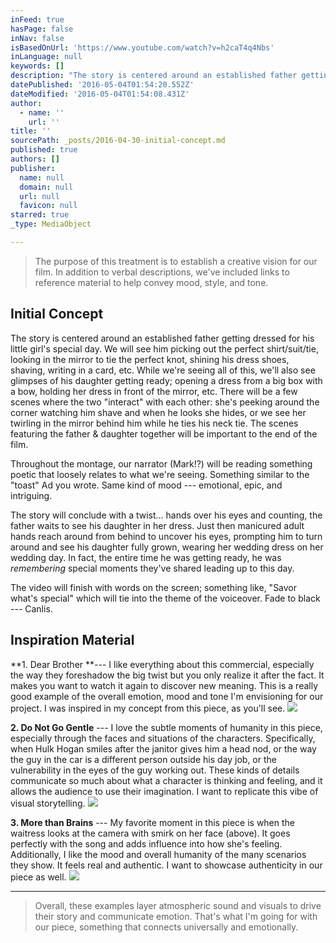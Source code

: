 ```yaml
---
inFeed: true
hasPage: false
inNav: false
isBasedOnUrl: 'https://www.youtube.com/watch?v=h2caT4q4Nbs'
inLanguage: null
keywords: []
description: "The story is centered around an established father getting dressed for his little girl's special day. We will see him picking out the perfect shirt/suit/tie, looking in the mirror to tie the perfect knot, shining his dress shoes, shaving, writing in a card, etc. While we're seeing all of this, we’ll also see glimpses of his daughter getting ready; opening a dress from a big box with a bow, holding her dress in front of the mirror, etc. There will be a few scenes where the two “interact” with each other: she's peeking around the corner watching him shave and when he looks she hides, or we see her twirling in the mirror behind him while he ties his neck tie. The scenes featuring the father & daughter together will be important to the end of the film."
datePublished: '2016-05-04T01:54:20.552Z'
dateModified: '2016-05-04T01:54:08.431Z'
author:
  - name: ''
    url: ''
title: ''
sourcePath: _posts/2016-04-30-initial-concept.md
published: true
authors: []
publisher:
  name: null
  domain: null
  url: null
  favicon: null
starred: true
_type: MediaObject

---
```

> The purpose of this treatment is to establish a creative vision for our film. In addition to verbal descriptions, we've included links to reference material to help convey mood, style, and tone.

## Initial Concept

The story is centered around an established father getting dressed for his little girl's special day. We will see him picking out the perfect shirt/suit/tie, looking in the mirror to tie the perfect knot, shining his dress shoes, shaving, writing in a card, etc. While we're seeing all of this, we'll also see glimpses of his daughter getting ready; opening a dress from a big box with a bow, holding her dress in front of the mirror, etc. There will be a few scenes where the two "interact" with each other: she's peeking around the corner watching him shave and when he looks she hides, or we see her twirling in the mirror behind him while he ties his neck tie. The scenes featuring the father & daughter together will be important to the end of the film.

Throughout the montage, our narrator (Mark!?) will be reading something poetic that loosely relates to what we're seeing. Something similar to the "toast" Ad you wrote. Same kind of mood --- emotional, epic, and intriguing.

The story will conclude with a twist... hands over his eyes and counting, the father waits to see his daughter in her dress. Just then manicured adult hands reach around from behind to uncover his eyes, prompting him to turn around and see his daughter fully grown, wearing her wedding dress on her wedding day. In fact, the entire time he was getting ready, he was _remembering_ special moments they've shared leading up to this day.

The video will finish with words on the screen; something like, "Savor what's special" which will tie into the theme of the voiceover. Fade to black --- Canlis.

## Inspiration Material

**1\. Dear Brother **--- I like everything about this commercial, especially the way they foreshadow the big twist but you only realize it after the fact. It makes you want to watch it again to discover new meaning. This is a really good example of the overall emotion, mood and tone I'm envisioning for our project. I was inspired in my concept from this piece, as you'll see.
![](https://the-grid-user-content.s3-us-west-2.amazonaws.com/40f7b0e0-d38c-45f7-bf84-025198f038c0.png)

**2\. Do Not Go Gentle** --- I love the subtle moments of humanity in this piece, especially through the faces and situations of the characters. Specifically, when Hulk Hogan smiles after the janitor gives him a head nod, or the way the guy in the car is a different person outside his day job, or the vulnerability in the eyes of the guy working out. These kinds of details communicate so much about what a character is thinking and feeling, and it allows the audience to use their imagination. I want to replicate this vibe of visual storytelling.
![](https://the-grid-user-content.s3-us-west-2.amazonaws.com/7cf4e340-3bb0-4e09-9f33-1f9c6509659a.png)

**3\. More than Brains** --- My favorite moment in this piece is when the waitress looks at the camera with smirk on her face (above). It goes perfectly with the song and adds influence into how she's feeling. Additionally, I like the mood and overall humanity of the many scenarios they show. It feels real and authentic. I want to showcase authenticity in our piece as well.
![](https://the-grid-user-content.s3-us-west-2.amazonaws.com/83b028f9-ac7d-40de-b6c3-aefc596f138d.png)

---

> Overall, these examples layer atmospheric sound and visuals to drive their story and communicate emotion. That's what I'm going for with our piece, something that connects universally and emotionally.